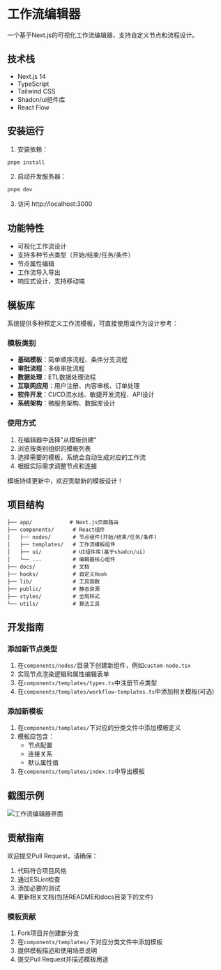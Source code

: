 # 工作流编辑器

一个基于Next.js的可视化工作流编辑器，支持自定义节点和流程设计。

## 技术栈

- Next.js 14
- TypeScript
- Tailwind CSS
- Shadcn/ui组件库
- React Flow

## 安装运行

1. 安装依赖：
```bash
pnpm install
```

2. 启动开发服务器：
```bash
pnpm dev
```

3. 访问 http://localhost:3000

## 功能特性

- 可视化工作流设计
- 支持多种节点类型（开始/结束/任务/条件）
- 节点属性编辑
- 工作流导入导出
- 响应式设计，支持移动端

## 模板库

系统提供多种预定义工作流模板，可直接使用或作为设计参考：

### 模板类别
- **基础模板**：简单顺序流程、条件分支流程
- **审批流程**：多级审批流程
- **数据处理**：ETL数据处理流程
- **互联网应用**：用户注册、内容审核、订单处理
- **软件开发**：CI/CD流水线、敏捷开发流程、API设计
- **系统架构**：微服务架构、数据库设计

### 使用方式
1. 在编辑器中选择"从模板创建"
2. 浏览按类别组织的模板列表
3. 选择需要的模板，系统会自动生成对应的工作流
4. 根据实际需求调整节点和连接

模板持续更新中，欢迎贡献新的模板设计！

## 项目结构

```
├── app/            # Next.js页面路由
├── components/      # React组件
│   ├── nodes/       # 节点组件(开始/结束/任务/条件)
│   ├── templates/   # 工作流模板组件
│   ├── ui/          # UI组件库(基于shadcn/ui)
│   └── ...          # 编辑器核心组件
├── docs/            # 文档
├── hooks/           # 自定义Hook
├── lib/             # 工具函数
├── public/          # 静态资源
├── styles/          # 全局样式
└── utils/           # 算法工具
```

## 开发指南

### 添加新节点类型
1. 在`components/nodes/`目录下创建新组件，例如`custom-node.tsx`
2. 实现节点渲染逻辑和属性编辑表单
3. 在`components/templates/types.ts`中注册节点类型
4. 在`components/templates/workflow-templates.ts`中添加相关模板(可选)

### 添加新模板
1. 在`components/templates/`下对应的分类文件中添加模板定义
2. 模板应包含：
   - 节点配置
   - 连接关系
   - 默认属性值
3. 在`components/templates/index.ts`中导出模板

## 截图示例

![工作流编辑器界面](public/placeholder.jpg)

## 贡献指南

欢迎提交Pull Request，请确保：
1. 代码符合项目风格
2. 通过ESLint检查
3. 添加必要的测试
4. 更新相关文档(包括README和docs目录下的文件)

### 模板贡献
1. Fork项目并创建新分支
2. 在`components/templates/`下对应分类文件中添加模板
3. 提供模板描述和使用场景说明
4. 提交Pull Request并描述模板用途
